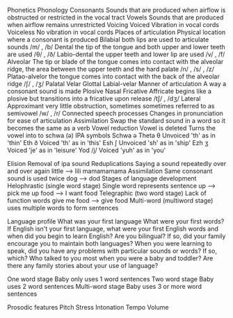 Phonetics
Phonology
Consonants
	Sounds that are produced when airflow is obstructed or restricted in the vocal tract
Vowels
	Sounds that are produced when airflow remains unrestricted
Voicing
	Voiced
		Vibration in vocal cords
	Voiceless
		No vibration in vocal cords
Places of articulation
	Physical location where a consonant is produced
	Bilabial
		both lips are used to articulate sounds
		/m/ , /b/
	Dental
		the tip of the tongue and both upper and lower teeth are used
		/θ/ , /ð/ 
	Labio-dental
		the upper teeth and lower lip are used
		/v/ , /f/
	Alveolar
		The tip or blade of the tongue comes into contact with the alveolar ridge, the area between the upper teeth and the hard palate
		/n/ , /s/ , /z/
	Platao-alvelor
		the tongue comes into contact with the back of the alveolar ridge
		/ʃ/ , /ʒ/
	Palatal
	Velar
	Glottal
	Labial-velar
Manner of articulation
	A way a consonant sound is made
	Plosive
	Nasal
	Fricative
	Affricate
		begins like a plosive but transitions into a fricative upon release
		/tʃ/ , /dʒ/
	Lateral
	Approximant
		very little obstruction, sometimes sometimes referred to as semivowel
		/w/ , /r/
Connected speech processes
	Changes in pronunciation for ease of articulation
	Assimilation
		Swap the standard sound in a word so it becomes the same as a verb
	Vowel reduction
		Vowel is deleted
		Turns the vowel into to schwa (ə)
IPA symbols
	Schwa
		ə
	Theta
		θ
		Unvoiced 'th' as in 'thin'
	Eth
		ð
		Voiced  'th' as in 'this'
	Esh
		ʃ
		Unvoiced 'sh' as in 'ship'
	Ezh
		ʒ
		Voiced 'je' as in 'leisure'
	Yod
		/j/ Voiced 'yuh' as in 'you'
		
Elision
	Removal of ipa sound
Reduplications
	Saying a sound repeatedly over and over again 
	little --> lili
	mamamamama
Assimilation
	Same consonant sound is used twice
	dog --> dod
Stages of language development
	Helophrastic (single word stage)
		Single word represents sentence
		up --> pick me up
		food --> I want food
	Telegraphic (two word stage)
		Lack of function words
		give me food --> give food
	Multi-word (multiword stage)
		uses multiple words to form sentences

Language profile
	What was your first language
	What were your first words?
	If English isn't your first language, what were your first English words and when did you begin to learn English?
	Are you bilingual? If so, did your family encourage you to maintain both languages?
	When you were learning to speak, did you have any problems with particular sounds or words? If so, which?
	Who talked to you most when you were a baby and toddler?
	Are there any family stories about your use of language?

One word stage
	Baby only uses 1 word sentences
Two word stage
	Baby uses 2 word sentences
Multi-word stage
	Baby uses 3 or more word sentences

Prosodic features
	Pitch
	Stress
	Intonation
	Tempo
	Volume